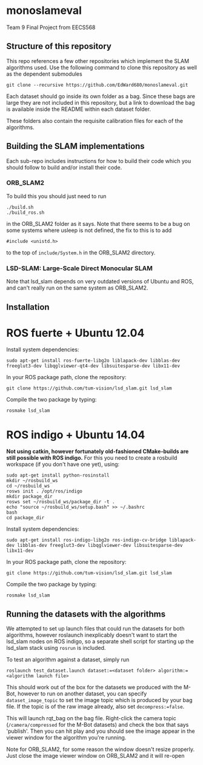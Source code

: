 # monoslameval
Team 9 Final Project from EECS568

## Structure of this repository

This repo references a few other repositories which implement the SLAM algorithms used.
Use the following command to clone this repository as well as the dependent submodules

```
git clone --recursive https://github.com/EdWard680/monoslameval.git
```

Each dataset should go inside its own folder as a bag. Since these bags are large they are not included in this repository, but a link to download the bag is available inside the README within each dataset folder.

These folders also contain the requisite calibration files for each of the algorithms.

## Building the SLAM implementations

Each sub-repo includes instructions for how to build their code which you should follow to build and/or install their code.

### ORB_SLAM2

To build this you should just need to run
```
./build.sh
./build_ros.sh
```
in the ORB_SLAM2 folder as it says. Note that there seems to be a bug on some systems where usleep is not defined, the fix to this is to add
```
#include <unistd.h>
```
to the top of `include/System.h` in the ORB_SLAM2 directory.

### LSD-SLAM: Large-Scale Direct Monocular SLAM

Note that lsd_slam depends on very outdated versions of Ubuntu and ROS, and can't really run on the same system as ORB_SLAM2.

## Installation
# ROS fuerte + Ubuntu 12.04
Install system dependencies:

    sudo apt-get install ros-fuerte-libg2o liblapack-dev libblas-dev freeglut3-dev libqglviewer-qt4-dev libsuitesparse-dev libx11-dev

In your ROS package path, clone the repository:

    git clone https://github.com/tum-vision/lsd_slam.git lsd_slam

Compile the two package by typing:

    rosmake lsd_slam

# ROS indigo + Ubuntu 14.04
**Not using catkin, however fortunately old-fashioned CMake-builds are still possible with ROS indigo.**
For this you need to create a rosbuild workspace (if you don't have one yet), using:

    sudo apt-get install python-rosinstall
    mkdir ~/rosbuild_ws
    cd ~/rosbuild_ws
    rosws init . /opt/ros/indigo
    mkdir package_dir
    rosws set ~/rosbuild_ws/package_dir -t .
    echo "source ~/rosbuild_ws/setup.bash" >> ~/.bashrc
    bash
    cd package_dir

Install system dependencies:

    sudo apt-get install ros-indigo-libg2o ros-indigo-cv-bridge liblapack-dev libblas-dev freeglut3-dev libqglviewer-dev libsuitesparse-dev libx11-dev

In your ROS package path, clone the repository:

    git clone https://github.com/tum-vision/lsd_slam.git lsd_slam

Compile the two package by typing:

    rosmake lsd_slam

## Running the datasets with the algorithms

We attempted to set up launch files that could run the datasets for both algorithms, however roslaunch inexplicably doesn't want to start the lsd_slam nodes on ROS indigo, so a separate shell script for starting up the lsd_slam stack using `rosrun` is included.

To test an algorithm against a dataset, simply run
```
roslaunch test_dataset.launch dataset:=<dataset folder> algorithm:=<algorithm launch file>
```

This should work out of the box for the datasets we produced with the M-Bot, however to run on another dataset, you can specify `dataset_image_topic` to set the image topic which is produced by your bag file. If the topic is of the raw image already, also set `decompress:=false`.

This will launch rqt_bag on the bag file. Right-click the camera topic (`/camera/compressed` for the M-Bot datasets) and check the box that says 'publish'. Then you can hit play and you should see the image appear in the viewer window for the algorithm you're running.

Note for ORB_SLAM2, for some reason the window doesn't resize properly. Just close the image viewer window on ORB_SLAM2 and it will re-open
